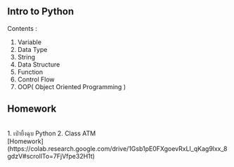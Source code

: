 ## Intro to Python

Contents :

1. Variable
2. Data Type
3. String
4. Data Structure
5. Function
6. Control Flow
7. OOP( Object Oriented Programming )


## Homework
<br>
1. เป่ายิ้งฉุบ Python
2. Class ATM
</br>
[Homework](https://colab.research.google.com/drive/1Gsb1pE0FXgoevRxLI_qKag9lxx_8gdzV#scrollTo=7FjVfpe32H1t)

